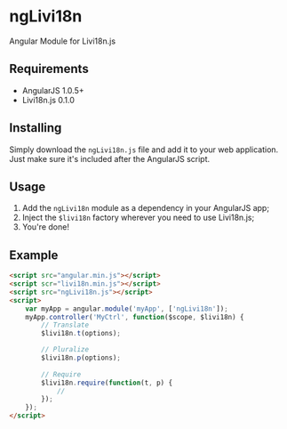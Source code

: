 # ngLivi18n

Angular Module for Livi18n.js

## Requirements

 - AngularJS 1.0.5+
 - Livi18n.js 0.1.0

## Installing

Simply download the `ngLivi18n.js` file and add it to your web application. Just make sure it's included after the AngularJS script.

## Usage

 1. Add the `ngLivi18n` module as a dependency in your AngularJS app;
 2. Inject the `$livi18n` factory wherever you need to use Livi18n.js;
 3. You're done!

## Example
```html
<script src="angular.min.js"></script>
<script scr="livi18n.min.js"></script>
<script src="ngLivi18n.js"></script>
<script>
    var myApp = angular.module('myApp', ['ngLivi18n']);
    myApp.controller('MyCtrl', function($scope, $livi18n) {
        // Translate
        $livi18n.t(options);

        // Pluralize
        $livi18n.p(options);
        
        // Require
        $livi18n.require(function(t, p) {
            //
        });
    });
</script>
``` 